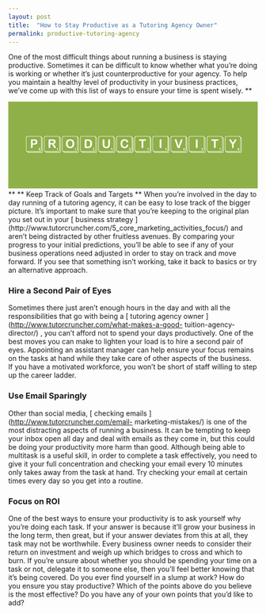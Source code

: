 ```yaml
---
layout: post
title:  "How to Stay Productive as a Tutoring Agency Owner"
permalink: productive-tutoring-agency
---
```

One of the most difficult things about running a business is staying
productive. Sometimes it can be difficult to know whether what you’re doing is
working or whether it’s just counterproductive for your agency. To help you
maintain a healthy level of productivity in your business practices, we’ve
come up with this list of ways to ensure your time is spent wisely. **
<div class="img-holder full-width">
   <img src="/img/blogs/4556099850_bcd9318b5b_z.jpg" alt-text="Productivity"/>
</div> ** ** Keep Track of Goals
and Targets ** When you’re involved in the day to day running of a tutoring
agency, it can be easy to lose track of the bigger picture. It’s important to
make sure that you’re keeping to the original plan you set out in your [
business strategy
](http://www.tutorcruncher.com/5_core_marketing_activities_focus/) and aren’t
being distracted by other fruitless avenues. By comparing your progress to
your initial predictions, you’ll be able to see if any of your business
operations need adjusted in order to stay on track and move forward. If you
see that something isn’t working, take it back to basics or try an alternative
approach. 

### Hire a Second Pair of Eyes

Sometimes there just aren’t enough
hours in the day and with all the responsibilities that go with being a [
tutoring agency owner ](http://www.tutorcruncher.com/what-makes-a-good-
tuition-agency-director/) , you can’t afford not to spend your days
productively. One of the best moves you can make to lighten your load is to
hire a second pair of eyes. Appointing an assistant manager can help ensure
your focus remains on the tasks at hand while they take care of other aspects
of the business. If you have a motivated workforce, you won’t be short of
staff willing to step up the career ladder. 

### Use Email Sparingly

Other
than social media, [ checking emails ](http://www.tutorcruncher.com/email-
marketing-mistakes/) is one of the most distracting aspects of running a
business. It can be tempting to keep your inbox open all day and deal with
emails as they come in, but this could be doing your productivity more harm
than good. Although being able to multitask is a useful skill, in order to
complete a task effectively, you need to give it your full concentration and
checking your email every 10 minutes only takes away from the task at hand.
Try checking your email at certain times every day so you get into a routine.

### Focus on ROI

One of the best ways to ensure your productivity is to ask
yourself why you’re doing each task. If your answer is because it’ll grow your
business in the long term, then great, but if your answer deviates from this
at all, they task may not be worthwhile. Every business owner needs to
consider their return on investment and weigh up which bridges to cross and
which to burn. If you’re unsure about whether you should be spending your time
on a task or not, delegate it to someone else, then you’ll feel better knowing
that it’s being covered. Do you ever find yourself in a slump at work? How do
you ensure you stay productive? Which of the points above do you believe is
the most effective? Do you have any of your own points that you’d like to add?
